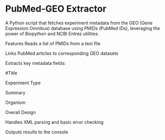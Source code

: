 # PubMed-GEO Extractor
A Python script that fetches experiment metadata from the GEO (Gene Expression Omnibus) database using PMIDs (PubMed IDs), leveraging the power of Biopython and NCBI Entrez utilities.

Features
Reads a list of PMIDs from a text file

Links PubMed articles to corresponding GEO datasets

Extracts key metadata fields:

#Title

Experiment Type

Summary

Organism

Overall Design

Handles XML parsing and basic error checking

Outputs results to the console
